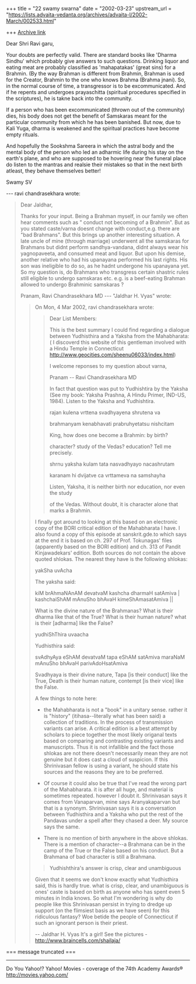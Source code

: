 +++
title = "22 swamy swarna"
date = "2002-03-23"
upstream_url = "https://lists.advaita-vedanta.org/archives/advaita-l/2002-March/002533.html"

+++
[Archive link](https://lists.advaita-vedanta.org/archives/advaita-l/2002-March/002533.html)

Dear Shri Ravi garu,

Your doubts are perfectly valid. There are standard
books like 'Dharma Sindhu' which probably give answers
to such questions. Drinking liquor and eating meat are
probably classified as 'mahapatakas' (great sins) for
a Brahmin. (By the way Brahman is different from
Brahmin, Brahman is used for the Creator, Brahmin to
the one who knows Brahma (Brahma jnani). So, in the
normal course of time, a transgressor is to be
excommunicated. And if he repents and undergoes
prayaschitta (spiritual procedures specified in the
scriptures), he is takne back into the community.

If a person who has been excommunicated (thrown out of
the community) dies, his body does not get the benefit
of Samskaras meant for the particular community from
which he has been banished. But now, due to Kali Yuga,
dharma is weakened and the spiritual practices have
become empty rituals.

And hopefully the Sookshma Sareera in which the astral
body and the mental body of the person who led an
adharmic life during his stay on the earth's plane,
and who are supposed to be hovering near the funeral
place do listen to the mantras and realsie their
mistakes so that in the next birth atleast, they
behave themselves better!

Swamy SV

--- ravi chandrasekhara <vadhula at YAHOO.COM> wrote:
> Dear Jaldhar,
>
> Thanks for your input.  Being a Brahman myself, in
> our
> family we often hear comments such as " conduct not
> becoming of a Brahmin".  But as you stated
> caste/varna
> doesnt change with conduct,e.g. there are "bad
> Brahmans".  But this brings up another interesting
> situation.  A late uncle of mine (through marriage)
> underwent all the samskaras for Brahmans but didnt
> perform sandhya-vandana, didnt always wear his
> yagnopaveeta, and consumed meat and liquor.  But
> upon
> his demise, another relative who had his upanayana
> performed his last rights.  His son was ineligible
> to
> do so, as he hadnt undergone his upanayana yet.  So
> my
> question is, do Brahmans who transgress certain
> shastric rules still eligible to undergo samskaras
> etc. e.g. is a beef-eating Brahman allowed to
> undergo
> Brahminic samskaras ?
>
> Pranam, Ravi Chandrasekhara MD
> --- "Jaldhar H. Vyas" <jaldhar at BRAINCELLS.COM>
> wrote:
> > On Mon, 4 Mar 2002, ravi chandrasekhara wrote:
> >
> > > Dear List Members:
> > >
> > > This is the best summary I could find regarding
> a
> > > dialogue between Yudhisthira and a Yaksha from
> the
> > > Mahabharata:( I discoverd this website of this
> > > gentleman involved with a Hindu Temple in
> > Connecticut
> > > http://www.geocities.com/sheenu06033/index.html)
> > >
> > > I welcome reponses to my question about varna,
> > >
> > > Pranam --  Ravi Chandrasekhara MD
> > >
> > > In fact that question was put to Yudhishtira by
> > the
> > > Yaksha (See my book: Yaksha Prashna, A Hindu
> > Primer,
> > > IND-US, 1984). Listen to the Yaksha and
> > Yudhishtira.
> > >
> > >
> > > rajan kulena vrttena svadhyayena shrutena va
> > >
> > > brahmanyam kenabhavati prabruhyetatsu nishcitam
> > >
> > >
> > > King, how does one become a Brahmin: by birth?
> > >
> > > character? study of the Vedas? education? Tell
> me
> > > precisely.
> > >
> > >
> > >
> > > shrnu yaksha kulam tata nasvadhyayo nacashrutam
> > >
> > > karanam hi dvijatve ca vrttameva na samshayha
> > >
> > > Listen, Yaksha, it is neither birth nor
> education,
> > nor
> > > even the study
> > >
> > > of the Vedas. Without doubt, it is character
> alone
> > > that marks a Brahmin.
> > >
> >
> > I finally got around to looking at this based on
> an
> > electronic copy of the
> > BORI critical edition of the Mahabharata I have.
> I
> > also found a copy of
> > this episode at sanskrit.gde.to which says at the
> > end it is based on ch.
> > 297 of Prof. Tokunagas' files (apparently based on
> > the BORI edition) and
> > ch. 313 of Pandit Kinjawadekars' edition.  Both
> > sources do not contain the
> > above quoted shlokas.  The nearest they have is
> the
> > following shlokas:
> >
> > yakSha uvAcha
> >
> > The yaksha said:
> >
> > kiM brAhmaNAnAM devatvaM kashcha dharmaH satAmiva
> |
> > kashchaiShAM mAnuSho bhAvaH kimeShAmasatAmiva ||
> >
> > What is the divine nature of the Brahmanas? What
> is
> > their dharma like
> > that of the True?  What is their human nature?
> what
> > is their [adharma] like
> > the False?
> >
> > yudhiShThira uvaacha
> >
> > Yudhisthira said:
> >
> > svAdhyAya eShAM devatvaM tapa eShAM satAmiva
> > maraNaM mAnuSho bhAvaH parivAdoHsatAmiva
> >
> > Svadhyaya is their divine nature, Tapa [is their
> > conduct] like the True,
> > Death is their human nature, contempt [is their
> > vice] like the False.
> >
> > A few things to note here:
> >
> > * the Mahabharata is not a "book" in a unitary
> > sense.  rather it is
> > "history" (itihasa--literally what has been said)
> a
> > collection of
> > traditions.  In the process of transmission
> variants
> > can arise.  A
> > critical edition is a best attempt by scholars to
> > piece together the most
> > likely origanal texts based on comparing and
> > contrasting existing variants
> > and manuscripts.  Thus it is not infallible and
> the
> > fact those shlokas are
> > not there doesn't necessarily mean they are not
> > genuine but it does cast a
> > cloud of suspicion.  If this Shrinivasan fellow is
> > using a variant, he
> > should state his sources and the reasons they are
> to
> > be preferred.
> >
> > * Of course it could also be true that I've read
> the
> > wrong part of the
> > Mahabharata.  it is after all huge, and material
> is
> > sometimes repeated.
> > however I doubt it.  Shrinivasan says it comes
> from
> > Vanaparvan, mine says
> > Aranyakaparvan but that is a synonym.  Shrinivasan
> > says it is a
> > conversation between Yudhisthira and a Yaksha who
> > put the rest of the
> > Pandavas under a spell after they chased a deer.
> My
> > source says the same.
> >
> > * There is no mention of birth anywhere in the
> above
> > shlokas.  There is a
> > mention of character--a Brahmana can be in the
> camp
> > of the True or the
> > False based on his conduct.  But a Brahmana of bad
> > character is still a
> > Brahmana.
> >
> >
> > > Yudhishthira's answer is crisp, clear and
> > unambiguous
> >
> > Given that it seems we don't know exactly what
> > Yudhisthira said, this is
> > hardly true.  what is crisp, clear, and
> unambiguous
> > is ones' caste is
> > based on birth as anyone who has spent even 5
> > minutes in India knows.  So
> > what I'm wondering is why do people like this
> > Shrinivasan persist in
> > trying to dredge up support (on the flimsiest
> basis
> > as we have seen)  for
> > this ridiculous fantasy?  Woe betide the people of
> > Connecticut if such an
> > ignorant person is their priest.
> >
> > --
> > Jaldhar H. Vyas <jaldhar at braincells.com>
> > It's a girl! See the pictures -
> http://www.braincells.com/shailaja/
>
>
=== message truncated ===


__________________________________________________
Do You Yahoo!?
Yahoo! Movies - coverage of the 74th Academy Awards®
http://movies.yahoo.com/

